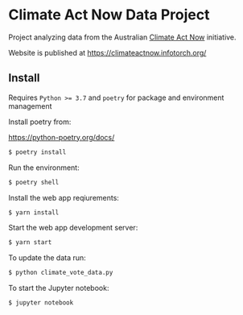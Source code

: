 # Climate Act Now Data Project

Project analyzing data from the Australian [Climate Act Now](https://www.climateactnow.com.au/) initiative.

Website is published at https://climateactnow.infotorch.org/

## Install

Requires `Python >= 3.7` and `poetry` for package and environment management

Install poetry from:

https://python-poetry.org/docs/

```sh
$ poetry install
```

Run the environment:

```sh
$ poetry shell
```

Install the web app reqiurements:

```sh
$ yarn install
```

Start the web app development server:

```sh
$ yarn start
```

To update the data run:

```sh
$ python climate_vote_data.py
```

To start the Jupyter notebook:

```sh
$ jupyter notebook
```
